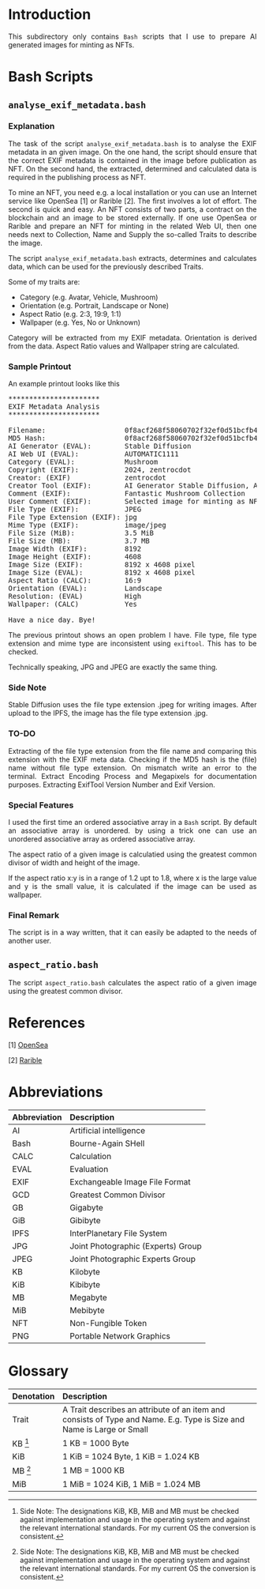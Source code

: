 # Introduction

<p align="justify">This subdirectory only contains <code>Bash</code> scripts that I use to prepare AI generated images for minting as NFTs.</p> 

# Bash Scripts

## <code>analyse_exif_metadata.bash</code>

### Explanation

<p align="justify">The task of the script <code>analyse_exif_metadata.bash</code> is to analyse the EXIF metadata in an given image. On the one hand, the script should ensure that the correct EXIF metadata is contained in the image before publication as NFT. On the second hand, the extracted, determined and calculated data is required in the publishing process as NFT.</p> 

<p align="justify">To mine an NFT, you need e.g. a local installation or you can use an Internet service like OpenSea [1] or Rarible [2]. The first involves a lot of effort. The second is quick and easy. An NFT consists of two parts, a contract on the blockchain and an image to be stored externally. If one use OpenSea or Rarible and prepare an NFT for minting in the related Web UI, then one needs next to Collection, Name and Supply the so-called Traits to describe the image.</p> 

<p align="justify">The script <code>analyse_exif_metadata.bash</code> extracts, determines and calculates data, which can be used for the previously described Traits.</p>

Some of my traits are:
- Category (e.g. Avatar, Vehicle, Mushroom)
- Orientation (e.g. Portrait, Landscape or None)
- Aspect Ratio (e.g. 2:3, 19:9, 1:1)
- Wallpaper (e.g. Yes, No or Unknown)

<p align="justify">Category will be extracted from my EXIF metadata. Orientation is derived from the data. Aspect Ratio values and Wallpaper string are calculated.</p>  

### Sample Printout

An example printout looks like this

<pre>
**********************
EXIF Metadata Analysis
**********************

Filename:                   0f8acf268f58060702f32ef0d51bcfb4.jpeg
MD5 Hash:                   0f8acf268f58060702f32ef0d51bcfb4
AI Generator (EVAL):        Stable Diffusion
AI Web UI (EVAL):           AUTOMATIC1111
Category (EVAL):            Mushroom
Copyright (EXIF):           2024, zentrocdot
Creator: (EXIF)             zentrocdot
Creator Tool (EXIF):        AI Generator Stable Diffusion, AI WebUI AUTOMATIC1111
Comment (EXIF):             Fantastic Mushroom Collection
User Comment (EXIF):        Selected image for minting as NFT
File Type (EXIF):           JPEG
File Type Extension (EXIF): jpg
Mime Type (EXIF):           image/jpeg
File Size (MiB):            3.5 MiB
File Size (MB):             3.7 MB
Image Width (EXIF):         8192
Image Height (EXIF):        4608
Image Size (EXIF):          8192 x 4608 pixel
Image Size (EVAL):          8192 x 4608 pixel
Aspect Ratio (CALC):        16:9
Orientation (EVAL):         Landscape
Resolution: (EVAL)          High
Wallpaper: (CALC)           Yes

Have a nice day. Bye!</pre>

<p align="justify">The previous printout shows an open problem I have. File type, file type extension and mime type are inconsistent using <code>exiftool</code>. This has to be checked.</p>

<p align="justify">Technically speaking, JPG and JPEG are exactly the same thing.</p>

### Side Note

<p align="justify">Stable Diffusion uses the file type extension .jpeg for writing images. After upload to the IPFS, the image has the file type extension .jpg.</p>

### TO-DO

<p align="justify">Extracting of the file type extension from the file name and comparing this extension with the EXIF meta data. Checking if the MD5 hash is the (file) name without file type extension. On mismatch write an error to the terminal. Extract Encoding Process and Megapixels for documentation purposes. Extracting ExifTool Version Number and Exif Version.</p>

### Special Features

<p align="justify">I used the first time an ordered associative array in a <code>Bash</code> script. By default an associative array is unordered. by using a trick one can use an unordered associative array as ordered associative array.</p>

<p align="justify">The aspect ratio of a given image is calculatied using the greatest common divisor of width and height of the image.</p>

<p align="justify">If the aspect ratio <it>x:y</it> is in a range of 1.2 upt to 1.8, where  <it>x</it> is the large value and  <it>y</it> is the small value, it is calculated if the image can be used as wallpaper.</p>

### Final Remark

<p align="justify">The script is in a way written, that it can easily be adapted to the needs of another user.</p>

## <code>aspect_ratio.bash</code>

<p align="justify">The script <code>aspect_ratio.bash</code> calculates the aspect ratio of a given image using the greatest common divisor.</p>

# References

[1] [OpenSea](https://opensea.io/)

[2] [Rarible](https://rarible.com/)

# Abbreviations

Abbreviation | Description
:----|:------------------------------|
AI   | Artificial intelligence
Bash | Bourne-Again SHell
CALC | Calculation
EVAL | Evaluation
EXIF | Exchangeable Image File Format 
GCD  | Greatest Common Divisor
GB   | Gigabyte
GiB  | Gibibyte
IPFS | InterPlanetary File System
JPG  | Joint Photographic (Experts) Group
JPEG | Joint Photographic Experts Group
KB   | Kilobyte
KiB  | Kibibyte
MB   | Megabyte
MiB  | Mebibyte
NFT  | Non-Fungible Token
PNG  | Portable Network Graphics

# Glossary

Denotation | Description
:----------|:--------------------------------------------------------------------------------------------------------------|
Trait      | A Trait describes an attribute of an item and consists of Type and Name. E.g. Type is Size and Name is Large or Small 
KB  [^1]   | 1 KB = 1000 Byte 
KiB        | 1 KiB = 1024 Byte, 1 KiB = 1.024 KB
MB  [^1]   | 1 MB = 1000 KB
MiB        | 1 MiB = 1024 KiB, 1 MiB = 1.024 MB

[^1]: Side Note: The designations KiB, KB, MiB and MB must be checked against implementation and usage in the operating system and against the relevant international standards. For my current OS the conversion is consistent. 

